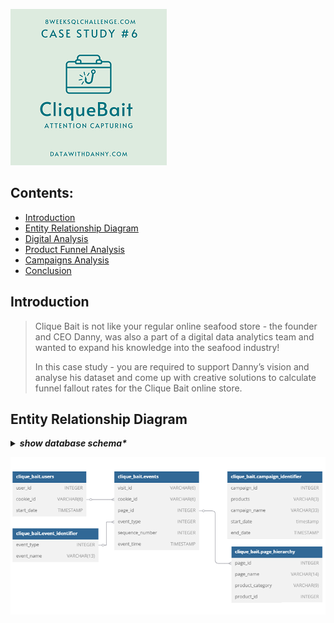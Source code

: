 ![Project Logo](../images/case6_logo.png)

## Contents:
- [Introduction](#introduction)
- [Entity Relationship Diagram](#entity-relationship-diagram)
- [Digital Analysis](#digital-analysis)
- [Product Funnel Analysis](#product-funnel-analysis)
- [Campaigns Analysis](#campaigns-analysis)
- [Conclusion](#conclusion)

## Introduction
>Clique Bait is not like your regular online seafood store - the founder and CEO Danny, was also a part of a digital data analytics team and wanted to expand his knowledge into the seafood industry!
>
>In this case study - you are required to support Danny’s vision and analyse his dataset and come up with creative solutions to calculate funnel fallout rates for the Clique Bait online store.

## Entity Relationship Diagram

<details>
  <summary><em><strong>show database schema*</strong></em></summary>

```SQL
CREATE SCHEMA clique_bait;
SET search_path = clique_bait;

CREATE TABLE event_identifier (
  "event_type" INTEGER,
  "event_name" VARCHAR(13)
);

INSERT INTO event_identifier
  ("event_type", "event_name")
VALUES
  ('1', 'Page View'),
  ('2', 'Add to Cart'),
  ('3', 'Purchase'),
  ('4', 'Ad Impression'),
  ('5', 'Ad Click');

CREATE TABLE campaign_identifier (
  "campaign_id" INTEGER,
  "products" VARCHAR(3),
  "campaign_name" VARCHAR(33),
  "start_date" TIMESTAMP,
  "end_date" TIMESTAMP
);

INSERT INTO campaign_identifier
  ("campaign_id", "products", "campaign_name", "start_date", "end_date")
VALUES
  ('1', '1-3', 'BOGOF - Fishing For Compliments', '2020-01-01', '2020-01-14'),
  ('2', '4-5', '25% Off - Living The Lux Life', '2020-01-15', '2020-01-28'),
  ('3', '6-8', 'Half Off - Treat Your Shellf(ish)', '2020-02-01', '2020-03-31');

CREATE TABLE page_hierarchy (
  "page_id" INTEGER,
  "page_name" VARCHAR(14),
  "product_category" VARCHAR(9),
  "product_id" INTEGER
);

INSERT INTO page_hierarchy
  ("page_id", "page_name", "product_category", "product_id")
VALUES
  ('1', 'Home Page', null, null),
  ('2', 'All Products', null, null),
  ('3', 'Salmon', 'Fish', '1'),
  ('4', 'Kingfish', 'Fish', '2'),
  ('5', 'Tuna', 'Fish', '3'),
  ('6', 'Russian Caviar', 'Luxury', '4'),
  ('7', 'Black Truffle', 'Luxury', '5'),
  ('8', 'Abalone', 'Shellfish', '6'),
  ('9', 'Lobster', 'Shellfish', '7'),
  ('10', 'Crab', 'Shellfish', '8'),
  ('11', 'Oyster', 'Shellfish', '9'),
  ('12', 'Checkout', null, null),
  ('13', 'Confirmation', null, null);

CREATE TABLE users (
  "user_id" INTEGER,
  "cookie_id" VARCHAR(6),
  "start_date" TIMESTAMP
);

INSERT INTO users
  ("user_id", "cookie_id", "start_date")
VALUES
  ('1', 'c4ca42', '2020-02-04'),
  ('2', 'c81e72', '2020-01-18'),
  ('3', 'eccbc8', '2020-02-21'),
  ('4', 'a87ff6', '2020-02-22'),
  ('5', 'e4da3b', '2020-02-01'),
  ...
  ('355a6a', '87a4ba', '8', '2', '12', '2020-03-18 22:42:33.090104'),
  ('355a6a', '87a4ba', '9', '1', '13', '2020-03-18 22:42:59.762131'),
  ('355a6a', '87a4ba', '9', '2', '14', '2020-03-18 22:43:57.15588'),
  ('355a6a', '87a4ba', '10', '1', '15', '2020-03-18 22:44:16.541396'),
  ('355a6a', '87a4ba', '11', '1', '16', '2020-03-18 22:44:18.90083'),
  ('355a6a', '87a4ba', '11', '2', '17', '2020-03-18 22:45:12.670472'),
  ('355a6a', '87a4ba', '12', '1', '18', '2020-03-18 22:45:54.081818'),
  ('355a6a', '87a4ba', '13', '3', '19', '2020-03-18 22:45:54.984666');
```

**\*Note**:
1.  **Primary Key Absence:**
    * Primary keys are intentionally omitted for this educational dataset.
    * This is acceptable due to the static and artificially generated nature of the data.
    * **In production, primary keys are crucial for data integrity and uniqueness.**

2.  **Data Type Inconsistencies:**
    * Inserted values may not match column data types (e.g., string values in INTEGER columns).
    * While PostgreSQL performs implicit conversions, **explicit type casting is recommended for production to ensure data consistency and prevent errors.**

</details>

![Project Logo](../images/case6_diagram.png)
